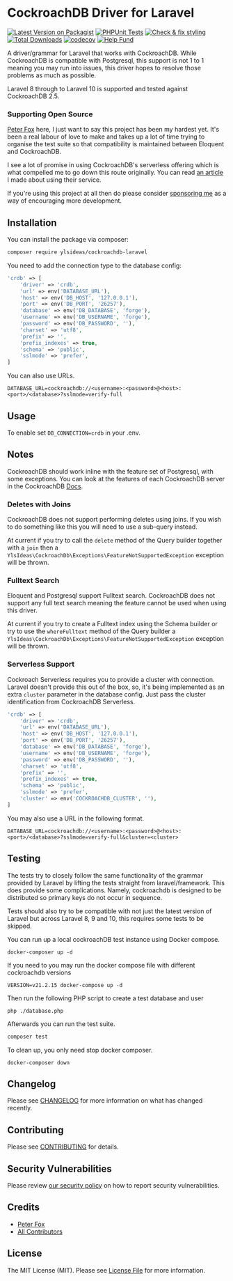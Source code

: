 # CockroachDB Driver for Laravel

[![Latest Version on Packagist](https://img.shields.io/packagist/v/ylsideas/cockroachdb-laravel.svg?style=flat-square)](https://packagist.org/packages/ylsideas/cockroachdb-laravel)
[![PHPUnit Tests](https://github.com/ylsideas/cockroachdb-laravel/actions/workflows/run-tests.yml/badge.svg)](https://github.com/ylsideas/cockroachdb-laravel/actions/workflows/run-tests.yml)
[![Check & fix styling](https://github.com/ylsideas/cockroachdb-laravel/actions/workflows/pint.yml/badge.svg)](https://github.com/ylsideas/cockroachdb-laravel/actions/workflows/pint.yml)
[![Total Downloads](https://img.shields.io/packagist/dt/ylsideas/cockroachdb-laravel.svg?style=flat-square)](https://packagist.org/packages/ylsideas/cockroachdb-laravel)
[![codecov](https://codecov.io/github/ylsideas/cockroachdb-laravel/branch/main/graph/badge.svg?token=GCCY3KZHXQ)](https://codecov.io/github/ylsideas/cockroachdb-laravel)
[![Help Fund](https://img.shields.io/github/sponsors/peterfox?style=flat-square)](https://github.com/sponsors/peterfox)

A driver/grammar for Laravel that works with CockroachDB. While CockroachDB is compatible with Postgresql, this support
is not 1 to 1 meaning you may run into issues, this driver hopes to resolve those problems as much as possible.

Laravel 8 through to Laravel 10 is supported and tested against CockroachDB 2.5.

### Supporting Open Source

[Peter Fox](https://www.peterfox.me) here, I just want to say this project has been my hardest yet. It's been a real labour of love to make and takes
up a lot of time trying to organise the test suite so that compatibility is maintained between Eloquent and CockroachDB.

I see a lot of promise in using CockroachDB's serverless offering which is what compelled me to go down this route originally.
You can read [an article](https://medium.com/@SlyFireFox/laravel-tip-cockroachdbs-serverless-database-322aa7f5f7ef) 
I made about using their service.

If you're using this project at all then do please consider [sponsoring me](https://github.com/sponsors/peterfox) 
as a way of encouraging more development.

## Installation

You can install the package via composer:

```bash
composer require ylsideas/cockroachdb-laravel
```

You need to add the connection type to the database config:
```php
'crdb' => [
    'driver' => 'crdb',
    'url' => env('DATABASE_URL'),
    'host' => env('DB_HOST', '127.0.0.1'),
    'port' => env('DB_PORT', '26257'),
    'database' => env('DB_DATABASE', 'forge'),
    'username' => env('DB_USERNAME', 'forge'),
    'password' => env('DB_PASSWORD', ''),
    'charset' => 'utf8',
    'prefix' => '',
    'prefix_indexes' => true,
    'schema' => 'public',
    'sslmode' => 'prefer',
]
```

You can also use URLs.

```dotenv
DATABASE_URL=cockroachdb://<username>:<password>@<host>:<port>/<database>?sslmode=verify-full
```

## Usage

To enable set `DB_CONNECTION=crdb` in your .env.

## Notes

CockroachDB should work inline with the feature set of Postgresql, with some exceptions. You can look at the
features of each CockroachDB server in the CockroachDB [Docs](https://www.cockroachlabs.com/docs/stable/sql-feature-support.html).

### Deletes with Joins
CockroachDB does not support performing deletes using joins. If you wish to
do something like this you will need to use a sub-query instead.

At current if you try to call the `delete` method of the Query builder together with a `join` then
a `YlsIdeas\CockroachDb\Exceptions\FeatureNotSupportedException` exception will be thrown.

### Fulltext Search
Eloquent and Postgresql support Fulltext search. CockroachDB does not support any full text
search meaning the feature cannot be used when using this driver.

At current if you try to create a Fulltext index using the Schema builder or try to use the `whereFulltext`
method of the Query builder a `YlsIdeas\CockroachDb\Exceptions\FeatureNotSupportedException` exception will be thrown.

### Serverless Support
Cockroach Serverless requires you to provide a cluster with connection.
Laravel doesn't provide this out of the box, so, it's being implemented as an extra `cluster` parameter in the 
database config. Just pass the cluster identification from CockroachDB Serverless.

```php
'crdb' => [
    'driver' => 'crdb',
    'url' => env('DATABASE_URL'),
    'host' => env('DB_HOST', '127.0.0.1'),
    'port' => env('DB_PORT', '26257'),
    'database' => env('DB_DATABASE', 'forge'),
    'username' => env('DB_USERNAME', 'forge'),
    'password' => env('DB_PASSWORD', ''),
    'charset' => 'utf8',
    'prefix' => '',
    'prefix_indexes' => true,
    'schema' => 'public',
    'sslmode' => 'prefer',
    'cluster' => env('COCKROACHDB_CLUSTER', ''),
]
```

You may also use a URL in the following format.

```dotenv
DATABASE_URL=cockroachdb://<username>:<password>@<host>:<port>/<database>?sslmode=verify-full&cluster=<cluster>
```

## Testing

The tests try to closely follow the same functionality of the grammar provided by Laravel
by lifting the tests straight from laravel/framework. This does provide some complications.
Namely, cockroachdb is designed to be distributed so primary keys do not occur in sequence.

Tests should also try to be compatible with not just the latest version of Laravel but across
Laravel 8, 9 and 10, this requires some tests to be skipped.

You can run up a local cockroachDB test instance using Docker compose.
```shell
docker-composer up -d
```

If you need to you may run the docker compose file with different cockroachdb
versions
```shell
VERSION=v21.2.15 docker-compose up -d
```

Then run the following PHP script to create a test database and user
```shell
php ./database.php
```

Afterwards you can run the test suite.
```bash
composer test
```

To clean up, you only need stop docker composer.
```shell
docker-composer down
```

## Changelog

Please see [CHANGELOG](CHANGELOG.md) for more information on what has changed recently.

## Contributing

Please see [CONTRIBUTING](.github/CONTRIBUTING.md) for details.

## Security Vulnerabilities

Please review [our security policy](../../security/policy) on how to report security vulnerabilities.

## Credits

- [Peter Fox](https://github.com/peterfox)
- [All Contributors](../../contributors)

## License

The MIT License (MIT). Please see [License File](LICENSE.md) for more information.
